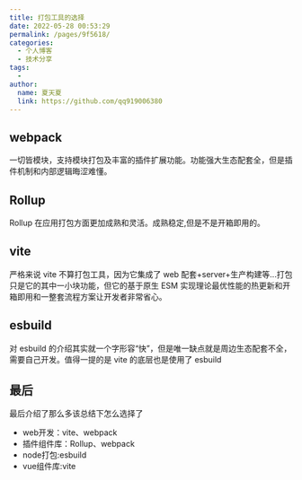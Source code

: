 ```yaml
---
title: 打包工具的选择
date: 2022-05-28 00:53:29
permalink: /pages/9f5618/
categories:
  - 个人博客
  - 技术分享
tags:
  - 
author: 
  name: 夏天夏
  link: https://github.com/qq919006380
---
```

## webpack

一切皆模块，支持模块打包及丰富的插件扩展功能。功能强大生态配套全，但是插件机制和内部逻辑晦涩难懂。

## Rollup

Rollup 在应用打包方面更加成熟和灵活。成熟稳定,但是不是开箱即用的。

## vite

严格来说 vite 不算打包工具，因为它集成了 web 配套+server+生产构建等...打包只是它的其中一小块功能，但它的基于原生 ESM 实现理论最优性能的热更新和开箱即用和一整套流程方案让开发者非常省心。

## esbuild

对 esbuild 的介绍其实就一个字形容“快”，但是唯一缺点就是周边生态配套不全，需要自己开发。值得一提的是 vite 的底层也是使用了 esbuild


## 最后
最后介绍了那么多该总结下怎么选择了  
- web开发：vite、webpack  
- 插件组件库：Rollup、webpack
- node打包:esbuild  
- vue组件库:vite  